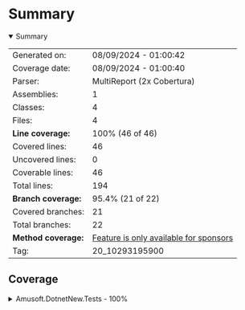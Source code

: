 # Summary
<details open><summary>Summary</summary>

|||
|:---|:---|
| Generated on: | 08/09/2024 - 01:00:42 |
| Coverage date: | 08/09/2024 - 01:00:40 |
| Parser: | MultiReport (2x Cobertura) |
| Assemblies: | 1 |
| Classes: | 4 |
| Files: | 4 |
| **Line coverage:** | 100% (46 of 46) |
| Covered lines: | 46 |
| Uncovered lines: | 0 |
| Coverable lines: | 46 |
| Total lines: | 194 |
| **Branch coverage:** | 95.4% (21 of 22) |
| Covered branches: | 21 |
| Total branches: | 22 |
| **Method coverage:** | [Feature is only available for sponsors](https://reportgenerator.io/pro) |
| Tag: | 20_10293195900 |

</details>

## Coverage
<details><summary>Amusoft.DotnetNew.Tests - 100%</summary>

|**Name**|**Line**|**Branch**|
|:---|---:|---:|
|**Amusoft.DotnetNew.Tests**|**100%**|**95.4%**|
|Amusoft.DotnetNew.Tests.CrossPlatformPath|100%||
|Amusoft.DotnetNew.Tests.RelativePathTranslator|100%|100%|
|Amusoft.DotnetNew.Tests.TempDirectory|100%||
|Amusoft.DotnetNew.Tests.TemplateSolutionFile|100%|94.4%|

</details>
